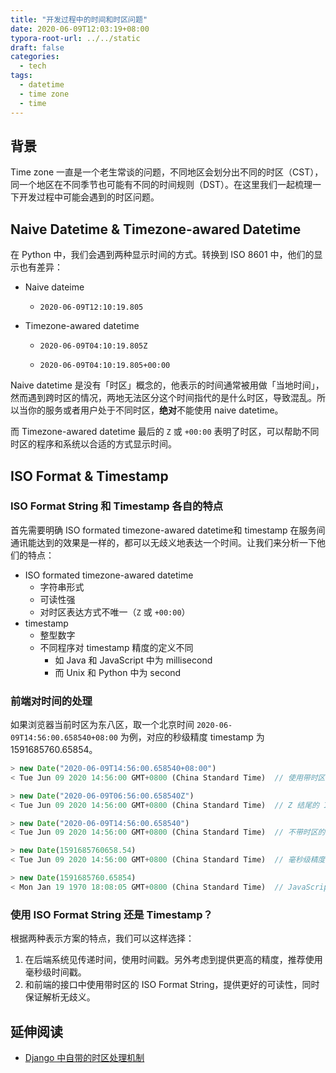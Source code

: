 ```yaml
---
title: "开发过程中的时间和时区问题"
date: 2020-06-09T12:03:19+08:00
typora-root-url: ../../static
draft: false
categories:
  - tech
tags:
  - datetime
  - time zone
  - time
---
```


## 背景

Time zone 一直是一个老生常谈的问题，不同地区会划分出不同的时区（CST），同一个地区在不同季节也可能有不同的时间规则（DST）。在这里我们一起梳理一下开发过程中可能会遇到的时区问题。

## Naive Datetime & Timezone-awared Datetime

在 Python 中，我们会遇到两种显示时间的方式。转换到 ISO 8601 中，他们的显示也有差异：

* Naive dateime

  *  `2020-06-09T12:10:19.805`

* Timezone-awared datetime

  *  `2020-06-09T04:10:19.805Z`

  * `2020-06-09T04:10:19.805+00:00`

Naive datetime 是没有「时区」概念的，他表示的时间通常被用做「当地时间」，然而遇到跨时区的情况，两地无法区分这个时间指代的是什么时区，导致混乱。所以当你的服务或者用户处于不同时区，**绝对**不能使用 naive datetime。

而 Timezone-awared datetime 最后的 `Z` 或 `+00:00` 表明了时区，可以帮助不同时区的程序和系统以合适的方式显示时间。

## ISO Format & Timestamp

### ISO Format String 和 Timestamp 各自的特点

首先需要明确 ISO formated timezone-awared datetime和 timestamp 在服务间通讯能达到的效果是一样的，都可以无歧义地表达一个时间。让我们来分析一下他们的特点：

* ISO formated timezone-awared datetime
  * 字符串形式
  * 可读性强
  * 对时区表达方式不唯一（`Z` 或 `+00:00`）
* timestamp
  * 整型数字
  * 不同程序对 timestamp 精度的定义不同
    * 如 Java 和 JavaScript 中为 millisecond
    * 而 Unix 和 Python 中为 second

### 前端对时间的处理

如果浏览器当前时区为东八区，取一个北京时间 `2020-06-09T14:56:00.658540+08:00` 为例，对应的秒级精度 timestamp 为 1591685760.65854。

```js
> new Date("2020-06-09T14:56:00.658540+08:00")
< Tue Jun 09 2020 14:56:00 GMT+0800 (China Standard Time)  // 使用带时区 ISO format 可以正确解析

> new Date("2020-06-09T06:56:00.658540Z")
< Tue Jun 09 2020 14:56:00 GMT+0800 (China Standard Time)  // Z 结尾的 ISO format 也可以正确解析

> new Date("2020-06-09T14:56:00.658540")
< Tue Jun 09 2020 14:56:00 GMT+0800 (China Standard Time)  // 不带时区的 ISO format 会被当作浏览器当前时区解析

> new Date(1591685760658.54)
< Tue Jun 09 2020 14:56:00 GMT+0800 (China Standard Time)  // 毫秒级精度的时间戳可以正确解析

> new Date(1591685760.65854)
< Mon Jan 19 1970 18:08:05 GMT+0800 (China Standard Time)  // JavaScript 只能理解毫秒级的时间戳，秒级精度的时间戳会解析到错误时间
```

### 使用 ISO Format String 还是 Timestamp？

根据两种表示方案的特点，我们可以这样选择：

1. 在后端系统见传递时间，使用时间戳。另外考虑到提供更高的精度，推荐使用毫秒级时间戳。
2. 和前端的接口中使用带时区的 ISO Format String，提供更好的可读性，同时保证解析无歧义。

## 延伸阅读

* [Django 中自带的时区处理机制](https://docs.djangoproject.com/en/3.0/topics/i18n/timezones/)
